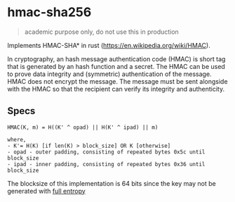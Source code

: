 # hmac-sha256

> academic purpose only, do not use this in production

Implements HMAC-SHA\* in rust (https://en.wikipedia.org/wiki/HMAC).

In cryptography, an hash message authentication code (HMAC) is short tag that
is generated by an hash function and a secret. The HMAC can be used to prove
data integrity and (symmetric) authentication of the message. HMAC does not
encrypt the message. The message must be sent alongside with the HMAC so that
the recipient can verify its integrity and authenticity.

## Specs

```
HMAC(K, m) = H((K' ^ opad) || H(K' ^ ipad) || m)

where,
- K'= H(K) [if len(K) > block_size] OR K [otherwise]
- opad - outer padding, consisting of repeated bytes 0x5c until block_size 
- ipad - inner padding, consisting of repeated bytes 0x36 until block_size
```

The blocksize of this implementation is 64 bits since the key may not be
generated with
[full entropy](https://crypto.stackexchange.com/questions/34864/key-size-for-hmac-sha256#34866)


